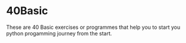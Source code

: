 # 40Basic
These are 40 Basic exercises or programmes that help you to start you python progamming journey from the start. 
